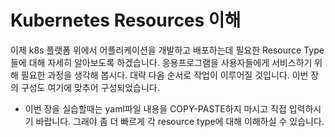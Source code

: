 # **Kubernetes Resources 이해**   
이제 k8s 플랫폼 위에서 어플리케이션을 개발하고 배포하는데 필요한 Resource Type들에 대해 자세히 알아보도록 하겠습니다. 
응용프로그램을 사용자들에게 서비스하기 위해 필요한 과정을 생각해 봅시다. 
대략 다음 순서로 작업이 이루어질 것입니다. 이번 장의 구성도 여기에 맞추어 구성되었습니다. 
 
* 이번 장을 실습할때는 yaml파일 내용을 COPY-PASTE하지 마시고 직접 입력하시기 바랍니다. 
  그래야 좀 더 빠르게 각 resource type에 대해 이해하실 수 있습니다.
